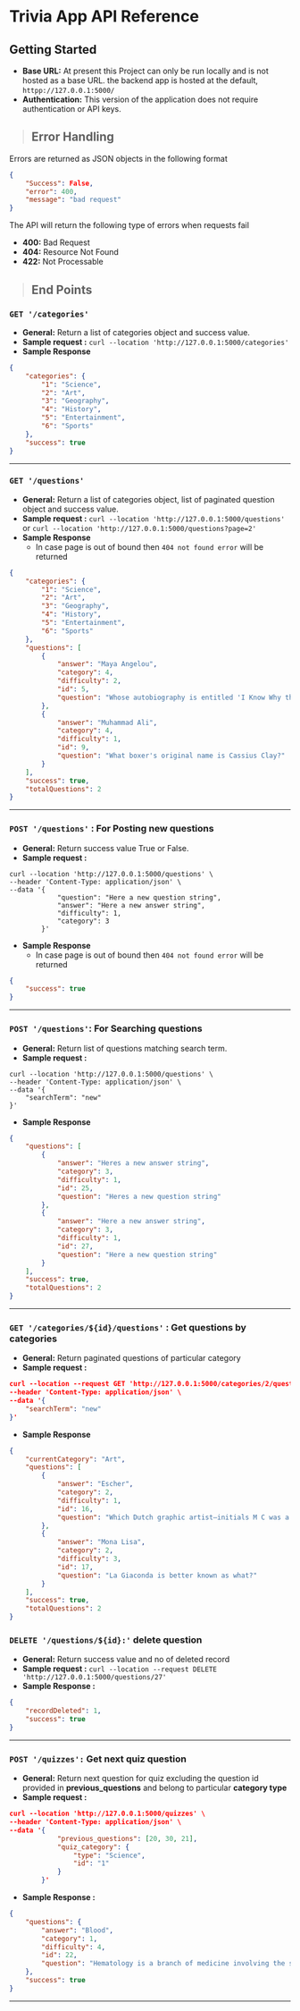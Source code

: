 # Trivia App API Reference

## Getting Started

* **Base URL:** At present this Project can only be run locally and is not hosted as a base URL. the backend app is hosted at the default, `httpp://127.0.0.1:5000/`
* **Authentication:** This version of the application does  not require authentication or API keys.

>## Error Handling
Errors are returned as JSON objects in the following format
<br />


```json
{ 
    "Success": False,
    "error": 400,
    "message": "bad request"
}
```


The API will return the following type of errors when requests fail
* **400:** Bad Request
* **404:** Resource Not Found
* **422:** Not Processable

>## End Points
### `GET '/categories'`
* **General:** Return a list of categories object and success value.
* **Sample request :** `curl --location 'http://127.0.0.1:5000/categories'`
* **Sample Response**
```json
{
    "categories": {
        "1": "Science",
        "2": "Art",
        "3": "Geography",
        "4": "History",
        "5": "Entertainment",
        "6": "Sports"
    },
    "success": true
}
```
---
### `GET '/questions'`
* **General:** Return a list of categories object, list of paginated question object and success value.
* **Sample request :** `curl --location 'http://127.0.0.1:5000/questions'` or `curl --location 'http://127.0.0.1:5000/questions?page=2'`
* **Sample Response**
  * In case page is out of bound then `404 not found error` will be returned

```json
{
    "categories": {
        "1": "Science",
        "2": "Art",
        "3": "Geography",
        "4": "History",
        "5": "Entertainment",
        "6": "Sports"
    },
    "questions": [
        {
            "answer": "Maya Angelou",
            "category": 4,
            "difficulty": 2,
            "id": 5,
            "question": "Whose autobiography is entitled 'I Know Why the Caged Bird Sings'?"
        },
        {
            "answer": "Muhammad Ali",
            "category": 4,
            "difficulty": 1,
            "id": 9,
            "question": "What boxer's original name is Cassius Clay?"
        }
    ],
    "success": true,
    "totalQuestions": 2
}
```

---
### `POST '/questions'` : For Posting new questions
* **General:** Return success value True or False.
* **Sample request :** 
```curl
curl --location 'http://127.0.0.1:5000/questions' \
--header 'Content-Type: application/json' \
--data '{
            "question": "Here a new question string",
            "answer": "Here a new answer string",
            "difficulty": 1,
            "category": 3
        }'
```
* **Sample Response**
  * In case page is out of bound then `404 not found error` will be returned
```json
{
    "success": true
}
```
---
### `POST '/questions'`: For Searching questions
* **General:** Return list of questions matching search term.
* **Sample request :** 
```curl
curl --location 'http://127.0.0.1:5000/questions' \
--header 'Content-Type: application/json' \
--data '{
    "searchTerm": "new"
}'
```
* **Sample Response**
```json
{
    "questions": [
        {
            "answer": "Heres a new answer string",
            "category": 3,
            "difficulty": 1,
            "id": 25,
            "question": "Heres a new question string"
        },
        {
            "answer": "Here a new answer string",
            "category": 3,
            "difficulty": 1,
            "id": 27,
            "question": "Here a new question string"
        }
    ],
    "success": true,
    "totalQuestions": 2
}
```
---
### `GET '/categories/${id}/questions'` : Get questions by categories
* **General:** Return paginated questions of particular category
* **Sample request :** 
```json
curl --location --request GET 'http://127.0.0.1:5000/categories/2/questions' \
--header 'Content-Type: application/json' \
--data '{
    "searchTerm": "new"
}'
```
* **Sample Response**
```json
{
    "currentCategory": "Art",
    "questions": [
        {
            "answer": "Escher",
            "category": 2,
            "difficulty": 1,
            "id": 16,
            "question": "Which Dutch graphic artist–initials M C was a creator of optical illusions?"
        },
        {
            "answer": "Mona Lisa",
            "category": 2,
            "difficulty": 3,
            "id": 17,
            "question": "La Giaconda is better known as what?"
        }
    ],
    "success": true,
    "totalQuestions": 2
}
```

### `DELETE '/questions/${id}:'` delete question
* **General:** Return success value and no of deleted record
* **Sample request :** `curl --location --request DELETE 'http://127.0.0.1:5000/questions/27'`
* **Sample Response :**
```json
{
    "recordDeleted": 1,
    "success": true
}
```
---
### `POST '/quizzes':` Get next quiz question
* **General:** Return next question for quiz excluding the question id provided in **previous_questions** and belong to particular **category type**
* **Sample request :** 
```json
curl --location 'http://127.0.0.1:5000/quizzes' \
--header 'Content-Type: application/json' \
--data '{
            "previous_questions": [20, 30, 21],
            "quiz_category": {
                "type": "Science",
                "id": "1"
            }
        }'
```
* **Sample Response :** 
```json
{
    "questions": {
        "answer": "Blood",
        "category": 1,
        "difficulty": 4,
        "id": 22,
        "question": "Hematology is a branch of medicine involving the study of what?"
    },
    "success": true
}
```
---